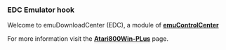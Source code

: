 ### EDC Emulator hook

Welcome to emuDownloadCenter (EDC), a module of [**emuControlCenter**](https://github.com/PhoenixInteractiveNL/emuControlCenter/wiki/)

For more information visit the [**Atari800Win-PLus**](https://github.com/PhoenixInteractiveNL/edc-masterhook/wiki/Emulator-atari800winplus#menu) page.
